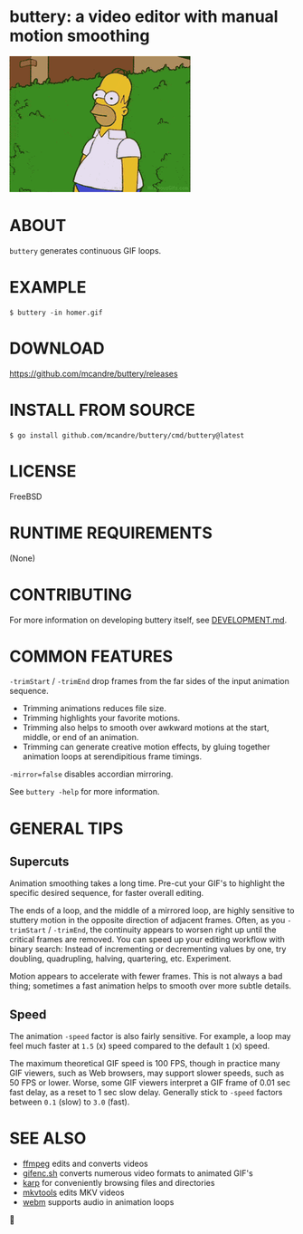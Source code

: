 # buttery: a video editor with manual motion smoothing

![examples/homer.buttery.gif](examples/homer.buttery.gif)

# ABOUT

`buttery` generates continuous GIF loops.

# EXAMPLE

```console
$ buttery -in homer.gif
```

# DOWNLOAD

https://github.com/mcandre/buttery/releases

# INSTALL FROM SOURCE

```console
$ go install github.com/mcandre/buttery/cmd/buttery@latest
```

# LICENSE

FreeBSD

# RUNTIME REQUIREMENTS

(None)

# CONTRIBUTING

For more information on developing buttery itself, see [DEVELOPMENT.md](DEVELOPMENT.md).

# COMMON FEATURES

`-trimStart` / `-trimEnd` drop frames from the far sides of the input animation sequence.

* Trimming animations reduces file size.
* Trimming highlights your favorite motions.
* Trimming also helps to smooth over awkward motions at the start, middle, or end of an animation.
* Trimming can generate creative motion effects, by gluing together animation loops at serendipitious frame timings.

`-mirror=false` disables accordian mirroring.

See `buttery -help` for more information.

# GENERAL TIPS

## Supercuts

Animation smoothing takes a long time. Pre-cut your GIF's to highlight the specific desired sequence, for faster overall editing.

The ends of a loop, and the middle of a mirrored loop, are highly sensitive to stuttery motion in the opposite direction of adjacent frames. Often, as you `-trimStart` / `-trimEnd`, the continuity appears to worsen right up until the critical frames are removed. You can speed up your editing workflow with binary search: Instead of incrementing or decrementing values by one, try doubling, quadrupling, halving, quartering, etc. Experiment.

Motion appears to accelerate with fewer frames. This is not always a bad thing; sometimes a fast animation helps to smooth over more subtle details.

## Speed

The animation `-speed` factor is also fairly sensitive. For example, a loop may feel much faster at `1.5` (x) speed compared to the default `1` (x) speed.

The maximum theoretical GIF speed is 100 FPS, though in practice many GIF viewers, such as Web browsers, may support slower speeds, such as 50 FPS or lower. Worse, some GIF viewers interpret a GIF frame of 0.01 sec fast delay, as a reset to 1 sec slow delay. Generally stick to `-speed` factors between `0.1` (slow) to `3.0` (fast).

# SEE ALSO

* [ffmpeg](https://ffmpeg.org/) edits and converts videos
* [gifenc.sh](https://github.com/thevangelist/FFMPEG-gif-script-for-bash) converts numerous video formats to animated GIF's
* [karp](https://github.com/mcandre/karp) for conveniently browsing files and directories
* [mkvtools](https://emmgunn.com/wp/mkvtools-home/) edits MKV videos
* [webm](https://www.webmproject.org/) supports audio in animation loops

🧈

